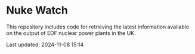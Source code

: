 # Nuke Watch

This repository includes code for retrieving the latest information available on the output of EDF nuclear power plants in the UK.

Last updated: 2024-11-08 15:14